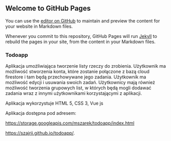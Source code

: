 ## Welcome to GitHub Pages

You can use the [editor on GitHub](https://github.com/Szajrii/todoapp/edit/master/README.md) to maintain and preview the content for your website in Markdown files.

Whenever you commit to this repository, GitHub Pages will run [Jekyll](https://jekyllrb.com/) to rebuild the pages in your site, from the content in your Markdown files.

### Todoapp

Aplikacja umożliwiająca tworzenie listy rzeczy do zrobienia. Użytkownik ma możliwość stworzenia konta, które zostanie połączone z bazą cloud firestore i tam będą przechowywane jego zadania. Użytkownik ma możliwość edycji i usuwania swoich zadań. Użytkownicy mają również możliwość tworzenia grupowych list, w których będą mogli dodawać zadania wraz z innymi użytkownikami korzystającymi z aplikacji.

Aplikacja wykorzystuje HTML 5, CSS 3, Vue js

Aplikacja dostępna pod adresem:

https://storage.googleapis.com/mszarek/todoapp/index.html

https://szajrii.github.io/todoapp/.



